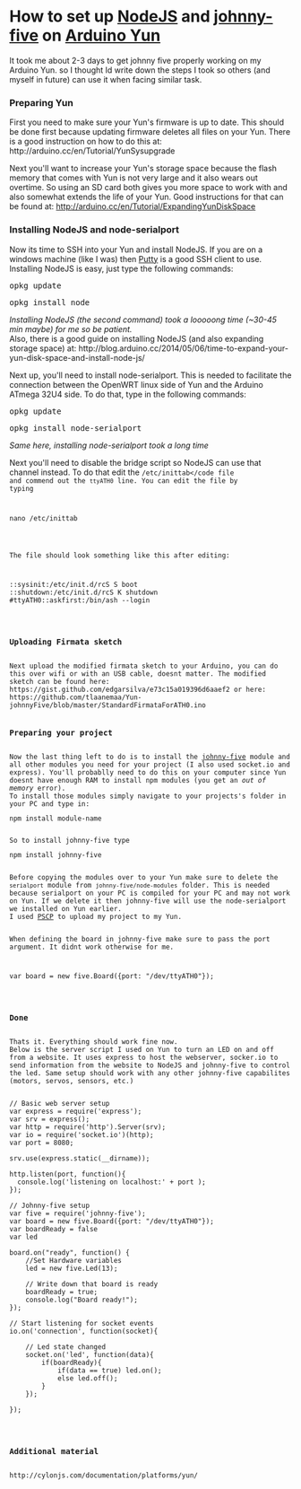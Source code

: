 <h1>How to set up <a href="http://nodejs.org/"<a>NodeJS</a> and <a href="https://github.com/rwaldron/johnny-five">johnny-five</a> on <a href="http://arduino.cc/en/Main/ArduinoBoardYun?from=Products.ArduinoYUN">Arduino Yun</a></h1>

<p>It took me about 2-3 days to get johnny five properly working on my Arduino Yun. so I thought Id write down the steps I took so others (and myself in future) can use it when facing similar task.</p>


<h3>Preparing Yun</h3>
First you need to make sure your Yun's firmware is up to date. This should be done first because updating firmware deletes all files on your Yun. There is a good instruction on how to do this at: <a>http://arduino.cc/en/Tutorial/YunSysupgrade</a>

Next you'll want to increase your Yun's storage space because the flash memory that comes with Yun is not very large and it also wears out overtime. So using an SD card both gives you more space to work with and also somewhat extends the life of your Yun. Good instructions for that can be found at: <a>http://arduino.cc/en/Tutorial/ExpandingYunDiskSpace</a>

<h3>Installing NodeJS and node-serialport</h3>
Now its time to SSH into your Yun and install NodeJS. If you are on a windows machine (like I was) then <a href="http://www.chiark.greenend.org.uk/~sgtatham/putty/download.html">Putty</a> is a good SSH client to use. Installing NodeJS is easy, just type the following commands:
<pre>opkg update</pre>
<pre>opkg install node</pre>
<i>Installing NodeJS (the second command) took a looooong time (~30-45 min maybe) for me so be patient.</i><br>
Also, there is a good guide on installing NodeJS (and also expanding storage space) at: <a>http://blog.arduino.cc/2014/05/06/time-to-expand-your-yun-disk-space-and-install-node-js/</a>

Next up, you'll need to install node-serialport. This is needed to facilitate the connection between the OpenWRT linux side of Yun and the Arduino ATmega 32U4 side. To do that, type in the following commands:
<pre>opkg update</pre>
<pre>opkg install node-serialport</pre>
<i>Same here, installing node-serialport took a long time</i><br>

Next you'll need to disable the bridge script so NodeJS can use that channel instead. To do that edit the <code>/etc/inittab</code file and commend out the <code>ttyATH0</code> line. You can edit the file by typing
<pre>nano /etc/inittab</pre>
The file should look something like this after editing:
<pre>
::sysinit:/etc/init.d/rcS S boot
::shutdown:/etc/init.d/rcS K shutdown
#ttyATH0::askfirst:/bin/ash --login
</pre>

<h3>Uploading Firmata sketch</h3>
Next upload the modified firmata sketch to your Arduino, you can do this over wifi or with an USB cable, doesnt matter. The modified sketch can be found here: <a>https://gist.github.com/edgarsilva/e73c15a019396d6aaef2</a> or here: <a>https://github.com/tlaanemaa/Yun-johnnyFive/blob/master/StandardFirmataForATH0.ino</a>

<h3>Preparing your project</h3>
Now the last thing left to do is to install the <a href="https://github.com/rwaldron/johnny-five">johnny-five</a> module and all other modules you need for your project (I also used socket.io and express). You'll probablly need to do this on your computer since Yun doesnt have enough RAM to install npm modules (you get an <i>out of memory</i> error).
To install those modules simply navigate to your projects's folder in your PC and type in:
<pre>npm install module-name</pre>
So to install johnny-five type 
<pre>npm install johnny-five</pre>
Before copying the modules over to your Yun make sure to delete the <code>serialport</code> module from <code>johnny-five/node-modules</code> folder. This is needed because serialport on your PC is compiled for your PC and may not work on Yun. If we delete it then johnny-five will use the node-serialport we installed on Yun earlier.
I used <a href="http://www.chiark.greenend.org.uk/~sgtatham/putty/download.html">PSCP</a> to upload my project to my Yun.

When defining the board in johnny-five make sure to pass the port argument. It didnt work otherwise for me.
<pre>var board = new five.Board({port: "/dev/ttyATH0"});</pre>

<h3>Done</h3>
Thats it. Everything should work fine now.
Below is the server script I used on Yun to turn an LED on and off from a website. It uses express to host the webserver, socker.io to send information from the website to NodeJS and johnny-five to control the led. Same setup should work with any other johnny-five capabilites (motors, servos, sensors, etc.)

<pre>
// Basic web server setup
var express = require('express');
var srv = express();
var http = require('http').Server(srv);
var io = require('socket.io')(http);
var port = 8080;

srv.use(express.static(__dirname));

http.listen(port, function(){
  console.log('listening on localhost:' + port );
});

// Johnny-five setup
var five = require('johnny-five');
var board = new five.Board({port: "/dev/ttyATH0"});
var boardReady = false
var led

board.on("ready", function() {	
	//Set Hardware variables
	led = new five.Led(13);
	
	// Write down that board is ready
	boardReady = true;
	console.log("Board ready!");
});

// Start listening for socket events
io.on('connection', function(socket){

	// Led state changed
	socket.on('led', function(data){
		if(boardReady){
			if(data == true) led.on();
			else led.off();
		}
	});
	
});
</pre>


<h3>Additional material</h3>
<a>http://cylonjs.com/documentation/platforms/yun/</a>
